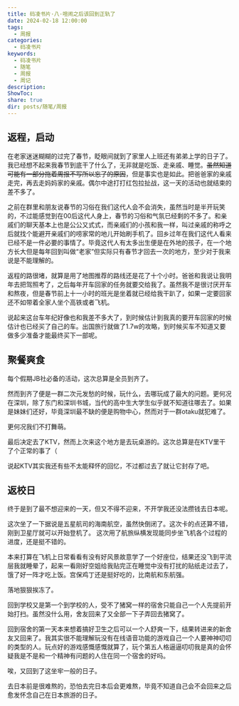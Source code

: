 ```yaml
---
title: 码凌书片·八·喧闹之后该回到正轨了
date: 2024-02-18 12:00:00
tags:
  - 周报
categories:
  - 码凌书片
keywords:
  - 码凌书片
  - 随笔
  - 周报
  - 周记
description: 
ShowToc: 
share: true
dir: posts/随笔/周报
---
```


## 返程，启动

在老家迷迷糊糊的过完了春节，眨眼间就到了家里人上班还有弟弟上学的日子了。我已经想不起来我春节到底干了什么了，无非就是吃饭、走亲戚、睡觉。~~虽然知道可能有一部分拖着周报不写所以忘了的原因~~，但是事实也是如此。把爸爸家的亲戚走完，再去走妈妈家的亲戚。偶尔中途打打红包拉扯战，这一天的活动也就结束的差不多了。

之前在群里和朋友说春节的习俗在我们这代人会不会消失，虽然当时是半开玩笑的，不过能感觉到在00后这代人身上，春节的习俗和气氛已经剩的不多了。和亲戚们的聊天基本上也是公公又式式，而亲戚们的小孩和我一样，叫过亲戚的称呼之后就找个能避开亲戚们的唠家常的地儿开始刷手机了。回乡过年在我们这代人看来已经不是一件必要的事情了。毕竟这代人有太多出生便是在外地的孩子，在一个地方长大但是每年回到叫做“老家”但实际只有春节才回去一次的地方，至少对于我来说是不能理解的。

返程的路很堵，就算是用了地图推荐的路线还是花了十个小时。爸爸和我说让我明年去把驾照考了，之后每年开车回家的任务就要交给我了。虽然我不是很讨厌开车和熬夜，但是春节前上十一小时的班光是坐着就已经给我干趴了，如果一定要回家还不如带着全家人坐个高铁或者飞机。

说起来这台车年纪好像也和我差不多大了，到时候估计到我真的要开车回家的时候估计也已经买了自己的车。出国旅行就做了1.7w的攻略，到时候买车不知道又要做多少准备才能最终买下一部呢。

## 聚餐爽食

每个假期JB社必备的活动，这次总算是全员到齐了。

然而到齐了便是一群二次元发愁的时候，玩什么，去哪玩成了最大的问题。更何况在深圳，除了东门和深圳书城，当代的高中生大学生似乎就不知道往哪去了。如果是妹妹们还好，毕竟深圳最不缺的便是购物中心，然而对于一群otaku就犯难了。

更何况我们不打舞萌。

最后决定去了KTV，然而上次来这个地方是去玩桌游的。这次总算是在KTV里干了个正常的事了（

说起KTV其实我还有些不太能释怀的回忆，不过都过去了就让它封存了吧。

## 返校日

终于是到了最不想迎来的一天，但又不得不迎来，不开学我还没法攒钱去日本呢。

这次坐了一下据说是五星航司的海南航空，虽然快倒闭了。这次卡的点还算不错，刚到卫星厅就可以开始登机了。 这次用了航旅纵横发现能同步坐飞机各个过程的进度，还是挺不错的。

本来打算在飞机上日常看看有没有好风景故意学了一个好座位，结果还没飞到平流层我就睡晕了，起来一看刚好空姐给我贴完正在睡觉中没有打扰的贴纸走过去了，饿了好一阵才吃上饭。宫保鸡丁还是挺好吃的，比南航和东航强。

落地狠狠挨冻了。

回到学校又是第一个到学校的人，受不了猪窝一样的宿舍只能自己一个人先提前开始打扫。虽然没什么用，舍友回来了又全部一下子弄回去猪窝了。

回到宿舍的第一天本来想着搞好卫生之后可以一个人舒爽一下，结果转进来的新舍友又回来了。我其实很不能理解玩没有在线语音功能的游戏自己一个人要神神叨叨的类型的人。玩点好的游戏感慨感慨就算了，玩个第五人格逼逼叨叨我是真的会怀疑我是不是和一个精神有问题的人住在同一个宿舍的好吗。

唉，又回到了这坐牢一般的日子。

去日本前是很难熬的，恐怕去完日本后会更难熬，毕竟不知道自己会不会回来之后愈发怀念自己在日本旅游的日子。